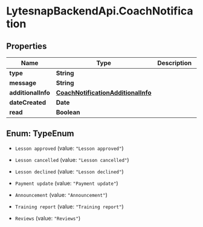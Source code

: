 # LytesnapBackendApi.CoachNotification

## Properties

Name | Type | Description | Notes
------------ | ------------- | ------------- | -------------
**type** | **String** |  | 
**message** | **String** |  | 
**additionalInfo** | [**CoachNotificationAdditionalInfo**](CoachNotificationAdditionalInfo.md) |  | [optional] 
**dateCreated** | **Date** |  | 
**read** | **Boolean** |  | 



## Enum: TypeEnum


* `Lesson approved` (value: `"Lesson approved"`)

* `Lesson cancelled` (value: `"Lesson cancelled"`)

* `Lesson declined` (value: `"Lesson declined"`)

* `Payment update` (value: `"Payment update"`)

* `Announcement` (value: `"Announcement"`)

* `Training report` (value: `"Training report"`)

* `Reviews` (value: `"Reviews"`)




